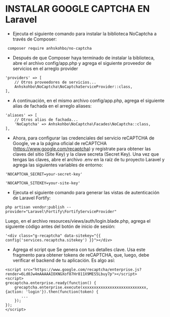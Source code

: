 # INSTALAR GOOGLE CAPTCHA EN Laravel
* Ejecuta el siguiente comando para instalar la biblioteca NoCaptcha a través de Composer:

```
 composer require anhskohbo/no-captcha
```

* Después de que Composer haya terminado de instalar la biblioteca, abre el archivo config/app.php y agrega el siguiente proveedor de servicios en el arreglo provider
```
'providers' => [
    // Otros proveedores de servicios...
    Anhskohbo\NoCaptcha\NoCaptchaServiceProvider::class,
],
```

* A continuación, en el mismo archivo config/app.php, agrega el siguiente alias de fachada en el arreglo aliases:
```
'aliases' => [
    // Otros alias de fachada...
    'NoCaptcha' => Anhskohbo\NoCaptcha\Facades\NoCaptcha::class,
],
```

* Ahora, para configurar las credenciales del servicio reCAPTCHA de Google, ve a la página oficial de reCAPTCHA (https://www.google.com/recaptcha) y regístrate para obtener las claves del sitio (Site Key) y la clave secreta (Secret Key).
Una vez que tengas las claves, abre el archivo .env en la raíz de tu proyecto Laravel y agrega las siguientes variables de entorno:
``` 
'NOCAPTCHA_SECRET=your-secret-key'

'NOCAPTCHA_SITEKEY=your-site-key'
```

* Ejecuta el siguiente comando para generar las vistas de autenticación de Laravel Fortify:
```
php artisan vendor:publish --provider="Laravel\Fortify\FortifyServiceProvider"
```

Luego, en el archivo resources/views/auth/login.blade.php, agrega el siguiente código antes del botón de inicio de sesión:

```
'<div class="g-recaptcha" data-sitekey="{{ config('services.recaptcha.sitekey') }}"></div>
```

* Agrega el script que Se genera con tus detalles clave. Usa este fragmento para obtener tokens de reCAPTCHA, que, luego, debe verificar el backend de tu aplicación.
Es algo así:
```
<script src="https://www.google.com/recaptcha/enterprise.js?render=6Ld0Jw4mAAAAAIOXNGXof87Hr811X9MES5Lbuy7p"></script>
<script>
grecaptcha.enterprise.ready(function() {
    grecaptcha.enterprise.execute(xxxxxxxxxxxxxxxxxxxxxxxxxxxx, {action: 'login'}).then(function(token) {
       ...
    });
});
</script>
```